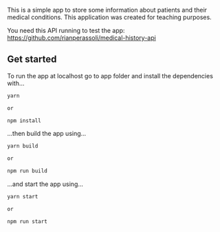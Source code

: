 This is a simple app to store some information about patients and their medical conditions. This application was created for teaching purposes.

You need this API running to test the app: https://github.com/rianperassoli/medical-history-api

## Get started

To run the app at localhost go to app folder and install the dependencies with...

```bash
yarn

or

npm install
```

...then build the app using...

```bash
yarn build

or

npm run build
```

...and start the app using...

```bash
yarn start

or

npm run start
```